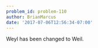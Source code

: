 ```yaml
---
problem_id: problem-110
author: BrianMarcus
date: '2017-07-06T12:56:34-07:00'
---
```

Weyl has been changed to Weil.

